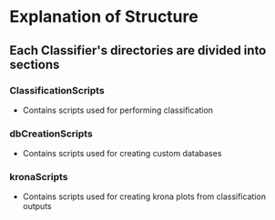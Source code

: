 # Explanation of Structure
## Each Classifier's directories are divided into sections

### ClassificationScripts
* Contains scripts used for performing classification

### dbCreationScripts
* Contains scripts used for creating custom databases

### kronaScripts
* Contains scripts used for creating krona plots from classification outputs
